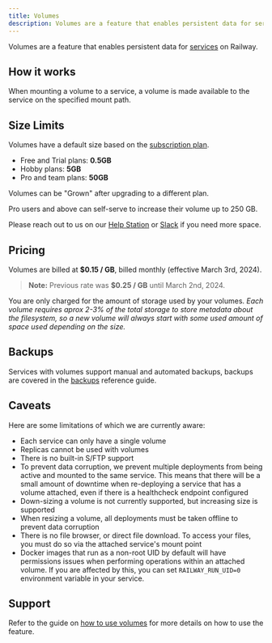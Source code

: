 ```yaml
---
title: Volumes
description: Volumes are a feature that enables persistent data for services on Railway.
---
```


Volumes are a feature that enables persistent data for [services](/reference/services) on Railway.

## How it works

When mounting a volume to a service, a volume is made available to the service on the specified mount path.

## Size Limits

Volumes have a default size based on the [subscription plan](/reference/pricing#plans).

- Free and Trial plans: **0.5GB**
- Hobby plans: **5GB**
- Pro and team plans: **50GB**

Volumes can be "Grown" after upgrading to a different plan.

Pro users and above can self-serve to increase their volume up to 250 GB.

Please reach out to us on our [Help Station](https://station.railway.com/questions) or [Slack](/reference/support#slack) if you need more space.

## Pricing

Volumes are billed at **$0.15 / GB**, billed monthly (effective March 3rd, 2024).

> **Note:** Previous rate was **$0.25 / GB** until March 2nd, 2024.

You are only charged for the amount of storage used by your volumes. _Each volume requires aprox 2-3% of the total storage to store metadata about the filesystem, so a new volume will always start with some used amount of space used depending on the size._

## Backups

Services with volumes support manual and automated backups, backups are covered in the [backups](/reference/backups) reference guide.

## Caveats

Here are some limitations of which we are currently aware:

- Each service can only have a single volume
- Replicas cannot be used with volumes
- There is no built-in S/FTP support
- To prevent data corruption, we prevent multiple deployments from being active
  and mounted to the same service. This means that there will be a small amount
  of downtime when re-deploying a service that has a volume attached, even if there is a healthcheck endpoint configured
- Down-sizing a volume is not currently supported, but increasing size is supported
- When resizing a volume, all deployments must be taken offline to prevent data
  corruption
- There is no file browser, or direct file download. To access your files,
  you must do so via the attached service's mount point
- Docker images that run as a non-root UID by default will have permissions issues when performing operations within an attached volume. If you are affected by this, you can set `RAILWAY_RUN_UID=0` environment variable in your service.

## Support

Refer to the guide on [how to use volumes](/guides/volumes) for more details on how to use the feature.
